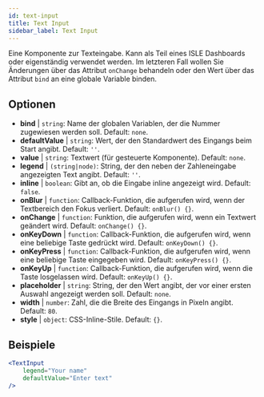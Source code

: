 ```yaml
---
id: text-input
title: Text Input
sidebar_label: Text Input
---
```


Eine Komponente zur Texteingabe. Kann als Teil eines ISLE Dashboards oder eigenständig verwendet werden. Im letzteren Fall wollen Sie Änderungen über das Attribut `onChange` behandeln oder den Wert über das Attribut `bind` an eine globale Variable binden.

## Optionen

* __bind__ | `string`: Name der globalen Variablen, der die Nummer zugewiesen werden soll. Default: `none`.
* __defaultValue__ | `string`: Wert, der den Standardwert des Eingangs beim Start angibt. Default: `''`.
* __value__ | `string`: Textwert (für gesteuerte Komponente). Default: `none`.
* __legend__ | `(string|node)`: String, der den neben der Zahleneingabe angezeigten Text angibt. Default: `''`.
* __inline__ | `boolean`: Gibt an, ob die Eingabe inline angezeigt wird. Default: `false`.
* __onBlur__ | `function`: Callback-Funktion, die aufgerufen wird, wenn der Textbereich den Fokus verliert. Default: `onBlur() {}`.
* __onChange__ | `function`: Funktion, die aufgerufen wird, wenn ein Textwert geändert wird. Default: `onChange() {}`.
* __onKeyDown__ | `function`: Callback-Funktion, die aufgerufen wird, wenn eine beliebige Taste gedrückt wird. Default: `onKeyDown() {}`.
* __onKeyPress__ | `function`: Callback-Funktion, die aufgerufen wird, wenn eine beliebige Taste eingegeben wird. Default: `onKeyPress() {}`.
* __onKeyUp__ | `function`: Callback-Funktion, die aufgerufen wird, wenn die Taste losgelassen wird. Default: `onKeyUp() {}`.
* __placeholder__ | `string`: String, der den Wert angibt, der vor einer ersten Auswahl angezeigt werden soll. Default: `none`.
* __width__ | `number`: Zahl, die die Breite des Eingangs in Pixeln angibt. Default: `80`.
* __style__ | `object`: CSS-Inline-Stile. Default: `{}`.


## Beispiele

```jsx live
<TextInput
    legend="Your name"
    defaultValue="Enter text"
/>
```

